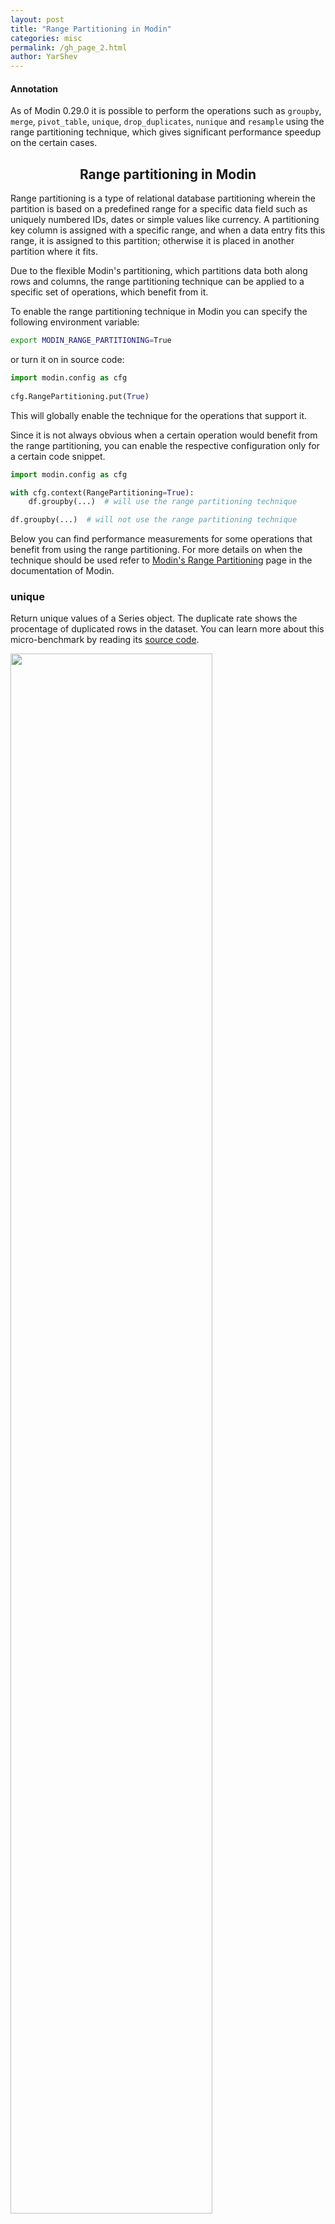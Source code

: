```yaml
---
layout: post
title: "Range Partitioning in Modin"
categories: misc
permalink: /gh_page_2.html
author: YarShev
---
```


#### Annotation

As of Modin 0.29.0 it is possible to perform the operations such as `groupby`, `merge`, `pivot_table`, `unique`,
`drop_duplicates`, `nunique` and `resample` using the range partitioning technique,
which gives significant performance speedup on the certain cases.

<h2 align="center">Range partitioning in Modin</h2>

Range partitioning is a type of relational database partitioning wherein the partition is based on a predefined range for a specific data field such as uniquely numbered IDs, dates or simple values like currency. A partitioning key column is assigned with a specific range, and when a data entry fits this range, it is assigned to this partition; otherwise it is placed in another partition where it fits.

Due to the flexible Modin's partitioning, which partitions data both along rows and columns, the range partitioning technique
can be applied to a specific set of operations, which benefit from it.

To enable the range partitioning technique in Modin you can specify the following environment variable:

```bash
export MODIN_RANGE_PARTITIONING=True
```

or turn it on in source code:

```python
import modin.config as cfg
 
cfg.RangePartitioning.put(True)
```

This will globally enable the technique for the operations that support it.

Since it is not always obvious when a certain operation would benefit from the range partitioning,
you can enable the respective configuration only for a certain code snippet.

```python
import modin.config as cfg

with cfg.context(RangePartitioning=True):
    df.groupby(...)  # will use the range partitioning technique

df.groupby(...)  # will not use the range partitioning technique
```

Below you can find performance measurements for some operations that benefit from using the range partitioning.
For more details on when the technique should be used refer to
[Modin's Range Partitioning](https://modin.readthedocs.io/en/latest/usage_guide/optimization_notes/range_partitioning_ops.html) page
in the documentation of Modin.

### unique

Return unique values of a Series object. The duplicate rate shows the procentage of duplicated rows in the dataset.
You can learn more about this micro-benchmark by reading its
[source code](https://github.com/dchigarev/modin_perf_examples/blob/master/gh_page_2/unique_op.py).

<img src="https://github.com/dchigarev/modin_perf_examples/raw/master/docs/imgs/unique_16cpus.jpg" style="display: block;margin-left: auto;margin-right: auto; width:80%; padding: 0; margin: 0"></img>

Range-partitioning implementation of `unique` works better when the input data size is big (more than 5_000_000 rows) and
when the output size is also expected to be big (no more than 80% values are duplicates).

### drop_duplicates

Return a DataFrame with duplicate rows removed. The duplicate rate shows the procentage of duplicated rows in the dataset.
The subset size shows the number of columns being specified as a subset parameter for `drop_duplicates`.
You can learn more about this micro-benchmark by reading its
[source code](https://github.com/dchigarev/modin_perf_examples/blob/master/gh_page_2/drop_duplicates_op.py).

<img src="https://github.com/dchigarev/modin_perf_examples/raw/master/docs/imgs/drop_duplicates_16cpus.jpg" style="display: block;margin-left: auto;margin-right: auto; width:80%; padding: 0; margin: 0"></img>

Range-partitioning implementation of `drop_duplicates` works better when the input data size is big (more than 5_000_000 rows)
and when the output size is also expected to be big (no more than 80% values are duplicates).

### resample

Resample time-series data and compute sum of group values. You can learn more about this micro-benchmark by reading its
[source code](https://github.com/dchigarev/modin_perf_examples/blob/master/gh_page_2/resample_sum_op.py).

<img src="https://github.com/dchigarev/modin_perf_examples/raw/master/docs/imgs/resample_16cpus.jpg" style="display: block;margin-left: auto;margin-right: auto; width:80%; padding: 0; margin: 0"></img>

It is recommended to use the range partitioning for resampling if you're dealing with a dataframe
that has more than 5_000_000 rows and the expected output is also expected to be big (more than 500_000 rows).

#### Appendix

All performance measurements for this post were made on Intel(R) Xeon(R) Gold 6238R CPU @ 2.20GHz (112 CPUs; 200 GB RAM).

- Modin version: 0.29.0
- Pandas version: 2.2.1
- Execution engine: Ray
- Ray version: 2.9.1
- OS: Ubuntu 22.04.2 LTS
- Python: 3.9.18
